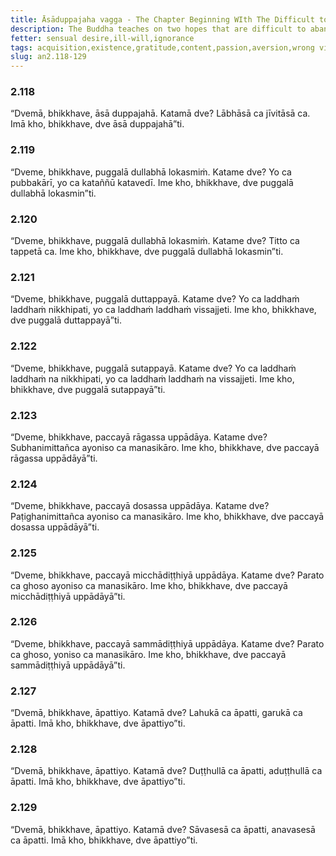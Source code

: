 ```yaml
---
title: Āsāduppajaha vagga - The Chapter Beginning WIth The Difficult to Abandon
description: The Buddha teaches on two hopes that are difficult to abandon, two kinds of people who are rare in the world, two kinds of people who are difficult to satisfy, two causes for the arising of passion, aversion, wrong view, and right view, and two kinds of offenses.
fetter: sensual desire,ill-will,ignorance
tags: acquisition,existence,gratitude,content,passion,aversion,wrong view,right view,offense,an,an2
slug: an2.118-129
---
```


### 2.118

“Dvemā, bhikkhave, āsā duppajahā. Katamā dve? Lābhāsā ca jīvitāsā ca. Imā kho, bhikkhave, dve āsā duppajahā”ti.

### 2.119

“Dveme, bhikkhave, puggalā dullabhā lokasmiṁ. Katame dve? Yo ca pubbakārī, yo ca kataññū katavedī. Ime kho, bhikkhave, dve puggalā dullabhā lokasmin”ti.

### 2.120

“Dveme, bhikkhave, puggalā dullabhā lokasmiṁ. Katame dve? Titto ca tappetā ca. Ime kho, bhikkhave, dve puggalā dullabhā lokasmin”ti.

### 2.121

“Dveme, bhikkhave, puggalā duttappayā. Katame dve? Yo ca laddhaṁ laddhaṁ nikkhipati, yo ca laddhaṁ laddhaṁ vissajjeti. Ime kho, bhikkhave, dve puggalā duttappayā”ti.

### 2.122

“Dveme, bhikkhave, puggalā sutappayā. Katame dve? Yo ca laddhaṁ laddhaṁ na nikkhipati, yo ca laddhaṁ laddhaṁ na vissajjeti. Ime kho, bhikkhave, dve puggalā sutappayā”ti.

### 2.123

“Dveme, bhikkhave, paccayā rāgassa uppādāya. Katame dve? Subhanimittañca ayoniso ca manasikāro. Ime kho, bhikkhave, dve paccayā rāgassa uppādāyā”ti.

### 2.124

“Dveme, bhikkhave, paccayā dosassa uppādāya. Katame dve? Paṭighanimittañca ayoniso ca manasikāro. Ime kho, bhikkhave, dve paccayā dosassa uppādāyā”ti.

### 2.125

“Dveme, bhikkhave, paccayā micchādiṭṭhiyā uppādāya. Katame dve? Parato ca ghoso ayoniso ca manasikāro. Ime kho, bhikkhave, dve paccayā micchādiṭṭhiyā uppādāyā”ti.

### 2.126

“Dveme, bhikkhave, paccayā sammādiṭṭhiyā uppādāya. Katame dve? Parato ca ghoso, yoniso ca manasikāro. Ime kho, bhikkhave, dve paccayā sammādiṭṭhiyā uppādāyā”ti.

### 2.127

“Dvemā, bhikkhave, āpattiyo. Katamā dve? Lahukā ca āpatti, garukā ca āpatti. Imā kho, bhikkhave, dve āpattiyo”ti.

### 2.128

“Dvemā, bhikkhave, āpattiyo. Katamā dve? Duṭṭhullā ca āpatti, aduṭṭhullā ca āpatti. Imā kho, bhikkhave, dve āpattiyo”ti.

### 2.129

“Dvemā, bhikkhave, āpattiyo. Katamā dve? Sāvasesā ca āpatti, anavasesā ca āpatti. Imā kho, bhikkhave, dve āpattiyo”ti.
